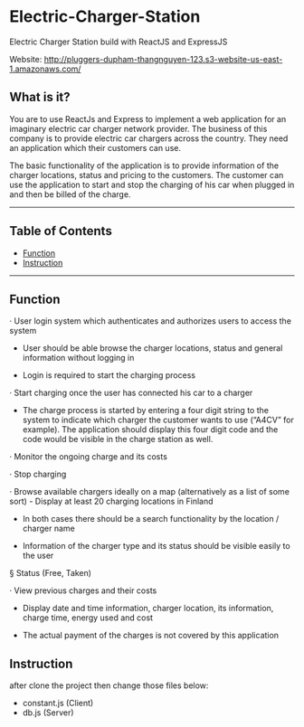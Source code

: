 # Electric-Charger-Station
Electric Charger Station build with ReactJS and ExpressJS

Website: http://pluggers-dupham-thangnguyen-123.s3-website-us-east-1.amazonaws.com/

## What is it?

You are to use ReactJs and Express to implement a web application for an imaginary electric car charger network provider. The business of this company is to provide electric car chargers across the country. They need an application which their customers can use.

The basic functionality of the application is to provide information of the charger locations, status and pricing to the customers. The customer can use the application to start and stop the charging of his car when plugged in and then be billed of the charge.

---

## Table of Contents

- [Function](#Function)
- [Instruction](#Instruction)

---

## Function

· User login system which authenticates and authorizes users to access the system

  - User should be able browse the charger locations, status and general information without logging in

  - Login is required to start the charging process

· Start charging once the user has connected his car to a charger

  - The charge process is started by entering a four digit string to the system to indicate which charger the customer wants to use (“A4CV” for example). The application should display this four digit code and the code would be visible in the charge station as well.

· Monitor the ongoing charge and its costs

· Stop charging

· Browse available chargers ideally on a map (alternatively as a list of some sort) - Display at least 20 charging locations in Finland

  - In both cases there should be a search functionality by the location / charger name

  - Information of the charger type and its status should be visible easily to the user

§ Status (Free, Taken)

· View previous charges and their costs

  - Display date and time information, charger location, its information, charge time, energy used and cost

  - The actual payment of the charges is not covered by this application

## Instruction

after clone the project then change those files below:
- constant.js (Client)
- db.js (Server)
